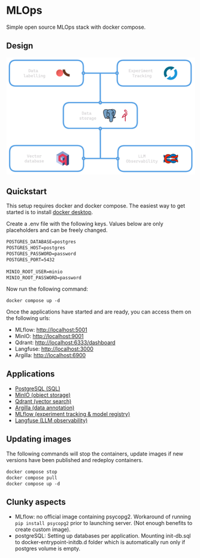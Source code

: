 # MLOps
Simple open source MLOps stack with docker compose.

## Design
![Alt text](assets/mlops.png)

## Quickstart
This setup requires docker and docker compose. The easiest way to get started is to install [docker desktop](https://docs.docker.com/desktop/install/mac-install/).

Create a .env file with the following keys. Values below are only placeholders and can be freely changed.
```
POSTGRES_DATABASE=postgres
POSTGRES_HOST=postgres
POSTGRES_PASSWORD=password
POSTGRES_PORT=5432

MINIO_ROOT_USER=minio
MINIO_ROOT_PASSWORD=password
```

Now run the following command:
```
docker compose up -d
```

Once the applications have started and are ready, you can access them on the following urls:
- MLflow: [http://localhost:5001](http://localhost:5001)
- MinIO: [http://localhost:9001](http://localhost:9001)
- Qdrant: [http://localhost:6333/dashboard](http://localhost:6333/dashboard)
- Langfuse: [http://localhost:3000](http://localhost:3000)
- Argilla: [http://localhost:6900](http://localhost:6900)

## Applications
- [PostgreSQL (SQL)](https://github.com/postgres/postgres)
- [MinIO (object storage)](https://github.com/minio/minio)
- [Qdrant (vector search)](https://github.com/qdrant/qdrant)
- [Argilla (data annotation)](https://github.com/argilla-io/argilla)
- [MLflow (experiment tracking & model registry)](https://github.com/mlflow/mlflow)
- [Langfuse (LLM observability)](https://github.com/langfuse/langfuse)

## Updating images
The following commands will stop the containers, update images if new versions have been published and redeploy containers.
```
docker compose stop
docker compose pull
docker compose up -d
```

## Clunky aspects
- MLflow: no official image containing psycopg2. Workaround of running `pip install psycopg2` prior to launching server. (Not enough benefits to create custom image).
- postgreSQL: Setting up databases per application. Mounting init-db.sql to docker-entrypoint-initdb.d folder which is automatically run only if postgres volume is empty.
